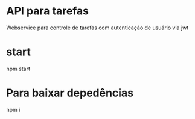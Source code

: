 # API para tarefas
Webservice para controle de tarefas com autenticação de usuário via jwt

# start
npm start

# Para baixar depedências
npm i



